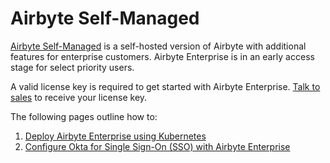 # Airbyte Self-Managed

[Airbyte Self-Managed](https://airbyte.com/solutions/airbyte-enterprise) is a self-hosted version of Airbyte with additional features for enterprise customers. Airbyte Enterprise is in an early access stage for select priority users. 

A valid license key is required to get started with Airbyte Enterprise. [Talk to sales](https://airbyte.com/company/talk-to-sales) to receive your license key.

The following pages outline how to:
1. [Deploy Airbyte Enterprise using Kubernetes](./implementation-guide.md)
2. [Configure Okta for Single Sign-On (SSO) with Airbyte Enterprise](./sso.md)

